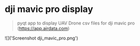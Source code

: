 # dji mavic pro display
> pyqt app to display UAV Drone csv files for dji mavic pro
> (https://app.airdata.com)

![]('Screenshot dji_mavic_pro.png')

